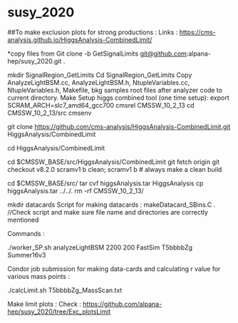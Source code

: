 # susy_2020

##To make exclusion plots for strong productions :
Links : 
https://cms-analysis.github.io/HiggsAnalysis-CombinedLimit/

*copy files from 
Git clone -b  GetSignalLimits git@github.com:alpana-hep/susy_2020.git .

mkdir SignalRegion_GetLimits
Cd SignalRegion_GetLimits
Copy AnalyzeLightBSM.cc, ​​AnalyzeLightBSM.h, NtupleVariables.cc, NtupleVariables.h, Makefile, bkg samples root files after analyzer code to current directory.
Make
Setup higgs combined tool (one time setup):
export SCRAM_ARCH=slc7_amd64_gcc700
cmsrel CMSSW_10_2_13
cd CMSSW_10_2_13/src
cmsenv

git clone https://github.com/cms-analysis/HiggsAnalysis-CombinedLimit.git HiggsAnalysis/CombinedLimit

cd HiggsAnalysis/CombinedLimit

cd $CMSSW_BASE/src/HiggsAnalysis/CombinedLimit
git fetch origin
git checkout v8.2.0
scramv1 b clean; scramv1 b # always make a clean build

cd $CMSSW_BASE/src/
tar cvf higgsAnalysis.tar HiggsAnalysis
cp higgsAnalysis.tar ../../.
rm -rf  CMSSW_10_2_13/

mkdir datacards
Script for making datacards :
makeDatacard_SBins.C  .
//Check script and make sure file name and directories are correctly mentioned



Commands :

./worker_SP.sh analyzeLightBSM 2200 200 FastSim T5bbbbZg Summer16v3 <folder name>

Condor job submission for making data-cards and calculating r value for various mass points :

./calcLimit.sh T5bbbbZg_MassScan.txt

Make limit plots : 
Check :
https://github.com/alpana-hep/susy_2020/tree/Exc_plotsLimit







